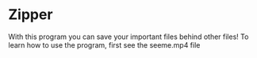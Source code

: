 # Zipper
With this program you can save your important files behind other files! To learn how to use the program, first see the seeme.mp4 file
